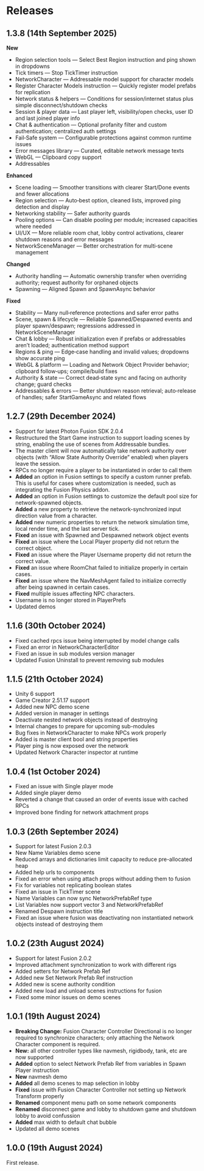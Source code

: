 # Releases

## 1.3.8 (14th September 2025)

**New**

* Region selection tools — Select Best Region instruction and ping shown in dropdowns
* Tick timers — Stop TickTimer instruction
* NetworkCharacter — Addressable model support for character models
* Register Character Models instruction — Quickly register model prefabs for replication
* Network status & helpers — Conditions for session/internet status plus simple disconnect/shutdown checks
* Session & player data — Last player left, visibility/open checks, user ID and last joined player info
* Chat & authentication — Optional profanity filter and custom authentication; centralized auth settings
* Fail‑Safe system — Configurable protections against common runtime issues
* Error messages library — Curated, editable network message texts
* WebGL — Clipboard copy support
* Addressables

**Enhanced**

* Scene loading — Smoother transitions with clearer Start/Done events and fewer allocations
* Region selection — Auto‑best option, cleaned lists, improved ping detection and display
* Networking stability — Safer authority guards
* Pooling options — Can disable pooling per module; increased capacities where needed
* UI/UX — More reliable room chat, lobby control activations, clearer shutdown reasons and error messages
* NetworkSceneManager — Better orchestration for multi‑scene management

**Changed**

* Authority handling — Automatic ownership transfer when overriding authority; request authority for orphaned objects
* Spawning — Aligned Spawn and SpawnAsync behavior

**Fixed**

* Stability — Many null‑reference protections and safer error paths
* Scene, spawn & lifecycle — Reliable Spawned/Despawned events and player spawn/despawn; regressions addressed in NetworkSceneManager
* Chat & lobby — Robust initialization even if prefabs or addressables aren’t loaded; authentication method support
* Regions & ping — Edge‑case handling and invalid values; dropdowns show accurate ping
* WebGL & platform — Loading and Network Object Provider behavior; clipboard follow‑ups; compile/build fixes
* Authority & state — Correct dead‑state sync and facing on authority change; guard checks
* Addressables & errors — Better shutdown reason retrieval; auto‑release of handles; safer StartGameAsync and related flows

## 1.2.7 (29th December 2024)

* Support for latest Photon Fusion SDK 2.0.4
* Restructured the Start Game instruction to support loading scenes by string, enabling the use of scenes from Addressable bundles.
* The master client will now automatically take network authority over objects (with “Allow State Authority Override” enabled) when players leave the session.
* RPCs no longer require a player to be instantiated in order to call them
* **Added** an option in Fusion settings to specify a custom runner prefab. This is useful for cases where customization is needed, such as integrating the Fusion Physics addon.
* **Added** an option in Fusion settings to customize the default pool size for network-spawned objects.
* **Added** a new property to retrieve the network-synchronized input direction value from a character.
* **Added** new numeric properties to return the network simulation time, local render time, and the last server tick.
* **Fixed** an issue with Spawned and Despawned network object events
* **Fixed** an issue where the Local Player property did not return the correct object.
* **Fixed** an issue where the Player Username property did not return the correct value.
* **Fixed** an issue where RoomChat failed to initialize properly in certain cases.
* **Fixed** an issue where the NavMeshAgent failed to initialize correctly after being spawned in certain cases.
* **Fixed** multiple issues affecting NPC characters.
* Username is no longer stored in PlayerPrefs
* Updated demos

## 1.1.6 (30th October 2024)

* Fixed cached rpcs issue being interrupted by model change calls
* Fixed an error in NetworkCharacterEditor
* Fixed an issue in sub modules version manager
* Updated Fusion Uninstall to prevent removing sub modules

## 1.1.5 (21th October 2024)

* Unity 6 support
* Game Creator 2.51.17 support
* Added new NPC demo scene
* Added version in manager in settings
* Deactivate nested network objects instead of destroying
* Internal changes to prepare for upcoming sub-modules
* Bug fixes in NetworkCharacter to make NPCs work properly
* Added is master client bool and string properties
* Player ping is now exposed over the network
* Updated Network Character inspector at runtime

## 1.0.4 (1st October 2024)

* Fixed an issue with Single player mode
* Added single player demo
* Reverted a change that caused an order of events issue with cached RPCs
* Improved bone finding for network attachment props

## 1.0.3 (26th September 2024)

* Support for latest Fusion 2.0.3
* New Name Variables demo scene
* Reduced arrays and dictionaries limit capacity to reduce pre-allocated heap
* Added help urls to components
* Fixed an error when using attach props without adding them to fusion
* Fix for variables not replicating boolean states
* Fixed an issue in TickTimer scene
* Name Variables can now sync NetworkPrefabRef type
* List Variables now support vector 3 and NetworkPrefabRef
* Renamed Despawn instruction title
* Fixed an issue where fusion was deactivating non instantiated network objects instead of destroying them

## 1.0.2 (23th August 2024)

* Support for latest Fusion 2.0.2
* Improved attachment synchronization to work with different rigs
* Added setters for Network Prefab Ref
* Added new Set Network Prefab Ref instruction
* Added new is scene authority condition
* Added new load and unload scenes instructions for fusion
* Fixed some minor issues on demo scenes

## 1.0.1 (19th August 2024)

* **Breaking Change:** Fusion Character Controller Directional is no longer required to synchronize characters; only attaching the Network Character component is required.
* **New:** all other controller types like navmesh, rigidbody, tank, etc are now supported
* **Added** option to select Network Prefab Ref from variables in Spawn Player instruction
* **New** navmesh demo
* **Added** all demo scenes to map selection in lobby
* **Fixed** issue with Fusion Character Controller not setting up Network Transform properly
* **Renamed** component menu path on some network components
* **Renamed** disconnect game and lobby to shutdown game and shutdown lobby to avoid confussion
* **Added** max width to default chat bubble
* Updated all demo scenes

## 1.0.0 (19th August 2024)

First release.
